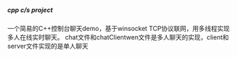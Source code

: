 ##### cpp c/s project
一个简易的C++控制台聊天demo，基于winsocket TCP协议联网，用多线程实现多人在线实时聊天。
chat文件和chatClientwen文件是多人聊天的实现，client和server文件实现的是单人聊天
